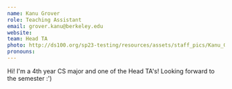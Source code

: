```yaml
---
name: Kanu Grover
role: Teaching Assistant
email: grover.kanu@berkeley.edu
website: 
team: Head TA
photo: http://ds100.org/sp23-testing/resources/assets/staff_pics/Kanu_Grover.jpg
pronouns: 
---
```

Hi! I'm a 4th year CS major and one of the Head TA's! Looking forward to the semester :')

